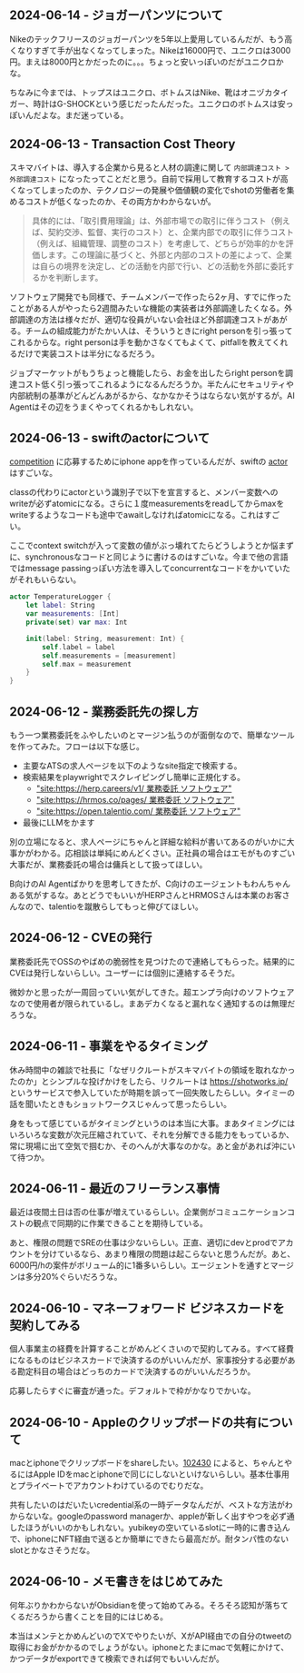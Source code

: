 ## 2024-06-14 - ジョガーパンツについて

Nikeのテックフリースのジョガーパンツを5年以上愛用しているんだが、もう高くなりすぎて手が出なくなってしまった。Nikeは16000円で、ユニクロは3000円。まえは8000円とかだったのに。。。ちょっと安いっぽいのだがユニクロかな。

ちなみに今までは、トップスはユニクロ、ボトムスはNike、靴はオニヅカタイガー、時計はG-SHOCKという感じだったんだった。ユニクロのボトムスは安っぽいんだよな。まだ迷っている。

## 2024-06-13 - Transaction Cost Theory

スキマバイトは、導入する企業から見ると人材の調達に関して `内部調達コスト > 外部調達コスト` になったってことだと思う。自前で採用して教育するコストが高くなってしまったのか、テクノロジーの発展や価値観の変化でshotの労働者を集めるコストが低くなったのか、その両方かわからないが。

> 具体的には、「取引費用理論」は、外部市場での取引に伴うコスト（例えば、契約交渉、監督、実行のコスト）と、企業内部での取引に伴うコスト（例えば、組織管理、調整のコスト）を考慮して、どちらが効率的かを評価します。この理論に基づくと、外部と内部のコストの差によって、企業は自らの境界を決定し、どの活動を内部で行い、どの活動を外部に委託するかを判断します。

ソフトウェア開発でも同様で、チームメンバーで作ったら2ヶ月、すでに作ったことがある人がやったら2週間みたいな機能の実装者は外部調達したくなる。外部調達の方法は様々だが、適切な役員がいない会社ほど外部調達コストがあがる。チームの組成能力がたかい人は、そういうときにright personを引っ張ってこれるからな。right personは手を動かさなくてもよくて、pitfallを教えてくれるだけで実装コストは半分になるだろう。

ジョブマーケットがもうちょっと機能したら、お金を出したらright personを調達コスト低く引っ張ってこれるようになるんだろうか。半たんにセキュリティや内部統制の基準がどんどんあがるから、なかなかそうはならない気がするが。AI Agentはその辺をうまくやってくれるかもしれない。

## 2024-06-13 - swiftのactorについて

[competition](https://ai.google.dev/competition) に応募するためにiphone appを作っているんだが、swiftの [actor](https://docs.swift.org/swift-book/documentation/the-swift-programming-language/concurrency#Actors) はすごいな。

classの代わりにactorという識別子で以下を宣言すると、メンバー変数へのwriteが必ずatomicになる。さらに１度measurementsをreadしてからmaxをwriteするようなコードも途中でawaitしなければatomicになる。これはすごい。

ここでcontext switchが入って変数の値がぶっ壊れてたらどうしようとか悩まずに、synchronousなコードと同じように書けるのはすごいな。今まで他の言語ではmessage passingっぽい方法を導入してconcurrentなコードをかいていたがそれもいらない。

```swift
actor TemperatureLogger {
    let label: String
    var measurements: [Int]
    private(set) var max: Int

    init(label: String, measurement: Int) {
        self.label = label
        self.measurements = [measurement]
        self.max = measurement
    }
}
```

## 2024-06-12 - 業務委託先の探し方

もう一つ業務委託をふやしたいのとマージン払うのが面倒なので、簡単なツールを作ってみた。フローは以下な感じ。

- 主要なATSの求人ページを以下のようなsite指定で検索する。
- 検索結果をplaywrightでスクレイピングし簡単に正規化する。
	- ["site:https://herp.careers/v1/ 業務委託 ソフトウェア"](https://www.google.co.jp/search?q=site%3Ahttps%3A%2F%2Fherp.careers%2Fv1%2F+%E6%A5%AD%E5%8B%99%E5%A7%94%E8%A8%97+%E3%82%BD%E3%83%95%E3%83%88%E3%82%A6%E3%82%A7%E3%82%A2&hl=ja&lr=lang_ja)
	- ["site:https://hrmos.co/pages/ 業務委託 ソフトウェア"](https://www.google.co.jp/search?q=site%3Ahttps%3A%2F%2Fhrmos.co%2Fpages%2F+%E6%A5%AD%E5%8B%99%E5%A7%94%E8%A8%97+%E3%82%BD%E3%83%95%E3%83%88%E3%82%A6%E3%82%A7%E3%82%A2)
	- ["site:https://open.talentio.com/ 業務委託 ソフトウェア"](https://www.google.co.jp/search?q=site%3Ahttps%3A%2F%2Fopen.talentio.com%2F+%E6%A5%AD%E5%8B%99%E5%A7%94%E8%A8%97+%E3%82%BD%E3%83%95%E3%83%88%E3%82%A6%E3%82%A7%E3%82%A2)
- 最後にLLMをかます

別の立場になると、求人ページにちゃんと詳細な給料が書いてあるのがいかに大事かがわかる。応相談は単純にめんどくさい。正社員の場合はエモがものすごい大事だが、業務委託の場合は傭兵として扱ってほしい。

B向けのAI Agentばかりを思考してきたが、C向けのエージェントもわんちゃんある気がするな。あとどうでもいいがHERPさんとHRMOSさんは本業のお客さんなので、talentioを蹴散らしてもっと伸びてほしい。

## 2024-06-12 - CVEの発行

業務委託先でOSSのやばめの脆弱性を見つけたので連絡してもらった。結果的にCVEは発行しないらしい。ユーザーには個別に連絡するそうだ。

微妙かと思ったが一周回っていい気がしてきた。超エンプラ向けのソフトウェアなので使用者が限られているし。まあデカくなると漏れなく通知するのは無理だろうな。

## 2024-06-11 - 事業をやるタイミング

休み時間中の雑談で社長に「なぜリクルートがスキマバイトの領域を取れなかったのか」とシンプルな投げかけをしたら、リクルートは https://shotworks.jp/ というサービスで参入していたが時期を誤って一回失敗したらしい。タイミーの話を聞いたときもショットワークスじゃんって思ったらしい。

身をもって感じているがタイミングというのは本当に大事。まあタイミングにはいろいろな変数が次元圧縮されていて、それを分解できる能力をもっているか、常に現場に出て空気で掴むか、そのへんが大事なのかな。あと金があれば沖にいて待つか。

## 2024-06-11 - 最近のフリーランス事情

最近は夜間土日は否の仕事が増えているらしい。企業側がコミュニケーションコストの観点で同期的に作業できることを期待している。

あと、権限の問題でSREの仕事は少ないらしい。正直、適切にdevとprodでアカウントを分けているなら、あまり権限の問題は起こらないと思うんだが。あと、6000円/hの案件がボリューム的に1番多いらしい。エージェントを通すとマージンは多分20%ぐらいだろうな。

## 2024-06-10 - マネーフォワード ビジネスカードを契約してみる

個人事業主の経費を計算することがめんどくさいので契約してみる。すべて経費になるものはビジネスカードで決済するのがいいんだが、家事按分する必要がある勘定科目の場合はどっちのカードで決済するのがいいんだろうか。

応募したらすぐに審査が通った。デフォルトで枠がかなりでかいな。

## 2024-06-10 - Appleのクリップボードの共有について

macとiphoneでクリップボードをshareしたい。[102430](https://support.apple.com/ja-jp/102430) によると、ちゃんとやるにはApple IDをmacとiphoneで同じにしないといけないらしい。基本仕事用とプライベートでアカウントわけているのでむりだな。

共有したいのはだいたいcredential系の一時データなんだが、ベストな方法がわからないな。googleのpassword managerか、appleが新しく出すやつを必ず通したほうがいいのかもしれない。yubikeyの空いているslotに一時的に書き込んで、iphoneにNFT経由で送るとか簡単にできたら最高だが。耐タンパ性のないslotとかなさそうだな。

## 2024-06-10 - メモ書きをはじめてみた

何年ぶりかわからないがObsidianを使って始めてみる。そろそろ認知が落ちてくるだろうから書くことを目的にはじめる。

本当はメンテとかめんどいのでXでやりたいが、XがAPI経由での自分のtweetの取得にお金がかかるのでしょうがない。iphoneとたまにmacで気軽にかけて、かつデータがexportできて検索できれば何でもいいんだが。
